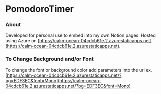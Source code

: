 # PomodoroTimer
### About
Developed for personal use to embed into my own Notion pages. Hosted using Azure on [https://calm-ocean-04cdcb61e.2.azurestaticapps.net](https://calm-ocean-04cdcb61e.2.azurestaticapps.net). 
### To Change Background and/or Font
To change the font or background color add parameters into the url ex. [https://calm-ocean-04cdcb61e.2.azurestaticapps.net/?bg=EDF3EC&font=Mono](https://calm-ocean-04cdcb61e.2.azurestaticapps.net/?bg=EDF3EC&font=Mono)
